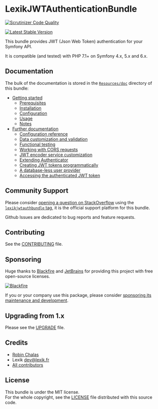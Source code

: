 LexikJWTAuthenticationBundle
============================

[![Scrutinizer Code Quality](https://scrutinizer-ci.com/g/lexik/LexikJWTAuthenticationBundle/badges/quality-score.png?b=master)](https://scrutinizer-ci.com/g/lexik/LexikJWTAuthenticationBundle/?branch=master)

[![Latest Stable Version](https://poser.pugx.org/lexik/jwt-authentication-bundle/v/stable.svg)](https://packagist.org/packages/lexik/jwt-authentication-bundle)

This bundle provides JWT (Json Web Token) authentication for your Symfony API.

It is compatible (and tested) with PHP 7.1+ on Symfony 4.x, 5.x and 6.x.

Documentation
-------------

The bulk of the documentation is stored in the [`Resources/doc`](Resources/doc/index.rst) directory of this bundle:

* [Getting started](Resources/doc/index.rst#getting-started)
  * [Prerequisites](Resources/doc/index.rst#prerequisites)
  * [Installation](Resources/doc/index.rst#installation)
  * [Configuration](Resources/doc/index.rst#configuration)
  * [Usage](Resources/doc/index.rst#usage)
  * [Notes](Resources/doc/index.rst#notes)
* [Further documentation](Resources/doc/index.rst#further-documentation)
  * [Configuration reference](Resources/doc/1-configuration-reference.rst)
  * [Data customization and validation](Resources/doc/2-data-customization.rst)
  * [Functional testing](Resources/doc/3-functional-testing.rst)
  * [Working with CORS requests](Resources/doc/4-cors-requests.rst)
  * [JWT encoder service customization](Resources/doc/5-encoder-service.rst)
  * [Extending Authenticator](Resources/doc/6-extending-jwt-authenticator.rst)
  * [Creating JWT tokens programmatically](Resources/doc/7-manual-token-creation.rst)
  * [A database-less user provider](Resources/doc/8-jwt-user-provider.rst)
  * [Accessing the authenticated JWT token](Resources/doc/9-access-authenticated-jwt-token.rst)

Community Support
-----------------

Please consider [opening a question on StackOverflow](http://stackoverflow.com/questions/ask) using the [`lexikjwtauthbundle` tag](http://stackoverflow.com/questions/tagged/lexikjwtauthbundle),  it is the official support platform for this bundle.
  
Github Issues are dedicated to bug reports and feature requests.

Contributing
------------

See the [CONTRIBUTING](CONTRIBUTING.rst) file.


Sponsoring
----------

Huge thanks to [Blackfire](https://blackfire.io) and [JetBrains](https://jetbrains.com) for providing this project with free open-source licenses.

[![Blackfire](https://user-images.githubusercontent.com/7502063/178457752-520de30a-a2bc-4529-983b-6a3ff4f76045.png)](https://blackfire.io)

If you or your company use this package, please consider [sponsoring its maintenance and development](https://github.com/sponsors/chalasr).

Upgrading from 1.x
-------------------

Please see the [UPGRADE](UPGRADE-2.0.rst) file.

Credits
-------

* [Robin Chalas](https://github.com/chalasr)
* Lexik <dev@lexik.fr>
* [All contributors](https://github.com/lexik/LexikJWTAuthenticationBundle/graphs/contributors)

License
-------

This bundle is under the MIT license.  
For the whole copyright, see the [LICENSE](LICENSE) file distributed with this source code.
